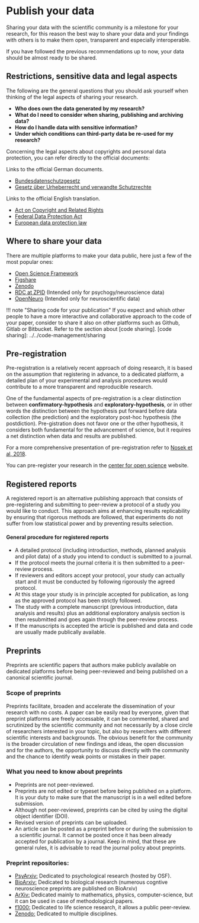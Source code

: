 # Publish your data

Sharing your data with the scientific community is a milestone for your research, for this reason the best way to share your data and your findings with others is to make them open, transparent and especially interoperable.

If you have followed the previous recommendations up to now, your data should be almost ready to be shared.

## Restrictions, sensitive data and legal aspects

The following are the general questions that you should ask yourself when thinking of the legal aspects of sharing your research.

- **Who does own the data generated by my research?**
- **What do I need to consider when sharing, publishing and archiving data?**
- **How do I handle data with sensitive information?**
- **Under which conditions can third-party data be re-used for my research?**

Concerning the legal aspects about copyrights and personal data protection, you can refer directly to the official documents:

Links to the official German documents.

- [Bundesdatenschutzgesetz](https://www.gesetze-im-internet.de/bdsg_2018/BJNR209710017.html)
- [Gesetz über Urheberrecht und verwandte Schutzrechte](https://www.gesetze-im-internet.de/urhg/)

Links to the official English translation.

- [Act on Copyright and Related Rights](https://www.gesetze-im-internet.de/englisch_urhg/englisch_urhg.html)
- [Federal Data Protection Act](https://www.gesetze-im-internet.de/englisch_bdsg/)
- [European data protection law](https://gdpr-info.eu/)

## Where to share your data

There are multiple platforms to make your data public, here just a few of the most popular ones:

- [Open Science Framework](https://osf.io/)
- [Figshare](https://figshare.com/)
- [Zenodo](https://zenodo.org/)
- [RDC at ZPID](https://rdc-psychology.org/) (Intended only for psychogy/neuroscience data)
- [OpenNeuro](https://openneuro.org/) (Intended only for neuroscientific data)

!!! note "Sharing code for your publication"
    If you expect and whish other people to have a more interactive and collaborative approach to the code of your paper,
    consider to share it also on other platforms such as Github, Gitlab or Bitbucket. Refer to the section about [code sharing].
    [code sharing]: ../../code-management/sharing
 
## Pre-registration

Pre-registration is a relatively recent approach of doing research, it is based on the assumption that registering in advance, to a dedicated platform, a detailed plan of your experimental and analysis procedures would contribute to a more transparent and reproducible research.

One of the fundamental aspects of pre-registration is a clear distinction between **confirmatory-hypothesis** and **exploratory-hypothesis**, or in other words the distinction between the hypothesis put forward before data collection (the prediction)  and the exploratory post-hoc hypothesis (the postdiction). Pre-gistration does not favor one or the other hypothesis, it considers both fundamental for the advancement of science, but it requires a net distinction when data and results are published.

For a more comprehensive presentation of pre-registration refer to [Nosek et al, 2018](https://www.pnas.org/doi/10.1073/pnas.1708274114).

You can pre-register your research in the [center for open science](https://www.cos.io/initiatives/prereg) website.

## Registered reports

A registered report is an alternative publishing approach that consists of pre-registering and submitting to peer-review a protocol of a study you would like to conduct. This approach aims at enhancing results replicability by ensuring that rigorous methods are followed, that experiments do not suffer from low statistical power and by preventing results selection.

#### General procedure for registered reports

- A detailed protocol (including introduction, methods, planned analysis and pilot data) of a study you intend to conduct is submitted to a journal.
- If the protocol meets the journal criteria it is then submitted to a peer-review process.
- If reviewers and editors accept your protocol, your study can actually start and it must be conducted by following rigorously the agreed protocol.
- At this stage your study is in principle accepted for publication, as long as the approved protocol has been strictly followed.
- The study with a complete manuscript (previous introduction, data analysis and results) plus an additional exploratory analysis section is then resubmitted and goes again through the peer-review process.
- If the manuscripts is accepted the article is published and data and code are usually made publically available.

## Preprints

Preprints are scientific papers that authors make publicly available on dedicated platforms before being peer-reviewed and being published on a canonical scientific journal.

### Scope of preprints

Preprints facilitate, broaden and accelerate the dissemination of your research with no costs. A paper can be easily read by everyone, given that preprint platforms are freely accessable, it can be commented, shared and scrutinized by the scientific community and not necessarily by a close circle of researchers interested in your topic, but also by reserchers with different scientific interests and backgrounds. The obvious benefit for the community is the broader circulation of new findings and ideas, the open discussion and for the authors, the opportunity to discuss directly with the community and the chance to identify weak points or mistakes in their paper.

### What you need to know about preprints

- Preprints are not peer-reviewed.
- Preprints are not edited or typeset before being published on a platform. It is your duty to make sure that the manuscript is in a well edited before submission.
- Although not peer-reviewed, preprints can be cited by using the digital object identifier (DOI).
- Revised version of preprints can be uploaded.
- An article can be posted as a preprint before or during the submission to a scientific journal. It cannot be posted once it has been already accepted for publication by a journal. Keep in mind, that these are general rules, it is advisable to read the journal policy about preprints.

### Preprint repositories:

- [PsyArxiv:](https://osf.io/preprints/psyarxiv) Dedicated to psychological research (hosted by OSF). 
- [BioArxiv:](https://www.biorxiv.org/) Dedicated to biological research (numerous cogntive neuroscience preprints are published on BioArxiv)
- [ArXiv:](https://arxiv.org/) Dedicated mainly to mathematics, physics, computer-science, but it can be used in case of methodological papers.
- [f1000:](https://www.f1000.com/) Dedicated to life science research, it allows a public peer-review.
- [Zenodo:](https://zenodo.org/) Dedicated to multiple disciplines.
